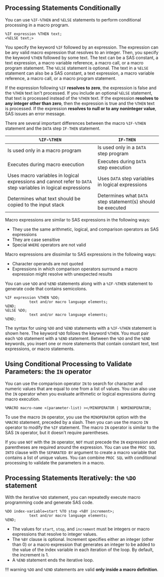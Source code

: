 ## Processing Statements Conditionally

You can use `%IF-%THEN` and `%ELSE` statements to perform conditional processing in a macro program.
```
%IF expression %THEN text;
<%ELSE text;>
```

You specify the keyword `%IF` followed by an expression. The expression can be any valid macro expression that resolves to an integer. Then, you specify the keyword `%THEN` followed by some text. The text can be a SAS constant, a text expression, a macro variable reference, a macro call, or a macro program statement. The `%ELSE` statement is optional. The text in a `%ELSE` statement can also be a SAS constant, a text expression, a macro variable reference, a macro call, or a macro program statement.

If the expression following `%IF` **resolves to zero**, the expression is false and the `%THEN` text isn't processed. If you include an optional `%ELSE` statement, that text is processed instead of the `%THEN` text. If the expression **resolves to any integer other than zero**, then the expression is true and the `%THEN` text is processed. If the expression **resolves to null or to any noninteger value**, SAS issues an error message.

There are several important differences between the macro `%IF-%THEN` statement and the `DATA` step `IF-THEN` statement.

| `%IF-%THEN` | `IF-THEN` |
|---|---|
| Is used only in a macro program | Is used only in a `DATA` step program | 
| Executes during macro execution | Executes during `DATA` step execution | 
| Uses macro variables in logical expressions and cannot refer to `DATA` step variables in logical expressions | Uses `DATA` step variables in logical expressions| 
| Determines what text should be copied to the input stack | Determines what `DATA` step statement(s) should be executed | 
 
Macro expressions are similar to SAS expressions in the following ways:

* They use the same arithmetic, logical, and comparison operators as SAS expressions
* They are case sensitive
* Special `WHERE` operators are not valid

Macro expressions are dissimilar to SAS expressions in the following ways:

* Character operands are not quoted
* Expressions in which comparison operators surround a macro expression might resolve with unexpected results

You can use `%DO` and `%END` statements along with a `%IF-%THEN` statement to generate code that contains semicolons.
```
%IF expression %THEN %DO;
           text and/or macro language elements;
%END;
%ELSE %DO;
           text and/or macro language elements;
%END;
```

The syntax for using `%DO` and `%END` statements with a `%IF-%THEN` statement is shown here. The keyword `%DO` follows the keyword `%THEN`. You must pair each `%DO` statement with a `%END` statement. Between the `%DO` and the `%END` keywords, you insert one or more statements that contain constant text, text expressions, or macro statements.

## Using Conditional Processing to Validate Parameters: the `IN` operator

You can use the comparison operator `IN` to search for character and numeric values that are equal to one from a list of values. You can also use the `IN` operator when you evaluate arithmetic or logical expressions during macro execution.
```
%MACRO macro-name <(parameter-list) ></MINOPERATOR | NOMINOPERATOR;
```

To use the macro `IN` operator, you use the `MINOPERATOR` option with the `%MACRO` statement, preceded by a slash. Then you can use the macro `IN` operator to modify the `%IF` statement. The macro `IN` operator is similar to the SAS `IN` operator, but it doesn't require parentheses.

If you use `NOT` with the `IN` operator, `NOT` must precede the `IN` expression and parentheses are required around the expression.
You can use the `PROC SQL INTO` clause with the `SEPARATED BY` argument to create a macro variable that contains a list of unique values. You can combine `PROC SQL` with conditional processing to validate the parameters in a macro.

## Processing Statements Iteratively: the `%DO` statement

With the iterative `%DO` statement, you can repeatedly execute macro programming code and generate SAS code.
```
%DO index-variable=start %TO stop <%BY increment>;
           text and/or macro language elements;
%END;
```

* The values for `start`, `stop`, and `increment` must be integers or macro expressions that resolve to integer values.
* The `%BY` clause is optional. Increment specifies either an integer (other than 0) or a macro expression that generates an integer to be added to the value of the index variable in each iteration of the loop. By default, the increment is 1.
* A `%END` statement ends the iterative loop. 

!!! warning
    `%DO` and `%END` statements are valid **only inside a macro definition**.
